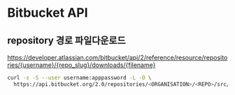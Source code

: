 # Bitbucket API

## repository 경로 파일다운로드

<https://developer.atlassian.com/bitbucket/api/2/reference/resource/repositories/{username}/{repo_slug}/downloads/{filename}>

```sh
curl -s -S --user username:apppassword -L -O \
  https://api.bitbucket.org/2.0/repositories/<ORGANISATION>/<REPO>/src/main/<FOLDER>/<FILE>
```
